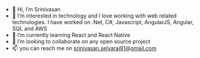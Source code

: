 - 👋 Hi, I’m Srinivasan
- 👀 I’m interested in technology and I love working with web related technologies. I have worked on .Net, C#, Javascript, AngularJS, Angular, SQL and AWS
- 🌱 I’m currently learning React and React Native
- 💞️ I’m looking to collaborate on any open source project
- 📫 you can reach me on srinivasan.selvaraj91@gmail.com

